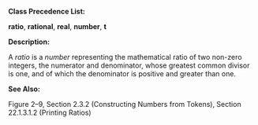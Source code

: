  

**Class Precedence List:** 

**ratio**, **rational**, **real**, **number**, **t** 

**Description:** 

A *ratio* is a *number* representing the mathematical ratio of two non-zero integers, the numerator and denominator, whose greatest common divisor is one, and of which the denominator is positive and greater than one. 

**See Also:** 

Figure 2–9, Section 2.3.2 (Constructing Numbers from Tokens), Section 22.1.3.1.2 (Printing Ratios) 

 

 

